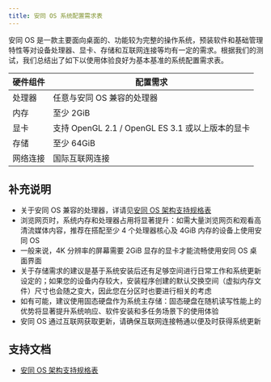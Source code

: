 ```yaml
---
title: 安同 OS 系统配置需求表
---
```


安同 OS 是一款主要面向桌面的、功能较为完整的操作系统，预装软件和基础管理特性等对设备处理器、显卡、存储和互联网连接等均有一定的需求。根据我们的测试，我们总结出了如下以使用体验良好为基本基准的系统配置需求表。

| 硬件组件 | 配置需求                                         |
| -------- | ------------------------------------------------ |
| 处理器   | 任意与安同 OS 兼容的处理器                       |
| 内存     | 至少 2GiB                                        |
| 显卡     | 支持 OpenGL 2.1 / OpenGL ES 3.1 或以上版本的显卡 |
| 存储     | 至少 64GiB                                       |
| 网络连接 | 国际互联网连接                                   |

## 补充说明

- 关于安同 OS 兼容的处理器，详请见[安同 OS 架构支持规格表](/aosc-os/isa)
- 浏览网页时，系统内存和处理器占用将显著提升：如需大量浏览网页和观看高清流媒体内容，推荐在搭配至少 4 个处理器核心及 4GiB 内存的设备上使用安同 OS
- 一般来说，4K 分辨率的屏幕需要 2GiB 显存的显卡才能流畅使用安同 OS 桌面界面
- 关于存储需求的建议是基于系统安装后还有足够空间进行日常工作和系统更新设定的；如果您的设备内存较大，安装程序创建的默认交换空间（虚拟内存文件）尺寸也会随之变大，因此您在分区时也要进行相关的考虑
- 如有可能，建议使用固态硬盘作为系统主存储：固态硬盘在随机读写性能上的优势将显著提升系统响应、软件安装和多任务场景下的使用体验
- 安同 OS 通过互联网获取更新，请确保互联网连接畅通以便及时获得系统更新

## 支持文档

- [安同 OS 架构支持规格表](/aosc-os/isa)

